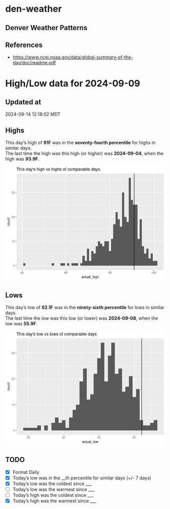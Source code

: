 

# den-weather

## Denver Weather Patterns

## References

- <https://www.ncei.noaa.gov/data/global-summary-of-the-day/doc/readme.pdf>

# High/Low data for 2024-09-09

## Updated at

2024-09-14 12:18:02 MDT

## Highs

This day’s high of **91F** was in the **seventy-fourth percentile** for
highs in similar days.  
The last time the high was this high (or higher) was **2024-09-04**,
when the high was **93.9F**.

![](readme_files/figure-commonmark/unnamed-chunk-4-1.png)

## Lows

This day’s low of **62.1F** was in the **ninety-sixth percentile** for
lows in similar days.  
The last time the low was this low (or lower) was **2024-09-08**, when
the low was **55.9F**.

![](readme_files/figure-commonmark/unnamed-chunk-6-1.png)

## TODO

- [x] Format Daily
- [x] Today’s low was in the \_\_th percentile for similar days (+/- 7
  days)
- [x] Today’s low was the coldest since \_\_\_
- [ ] Today’s low was the warmest since \_\_\_
- [ ] Today’s high was the coldest since \_\_\_
- [x] Today’s high was the warmest since \_\_\_

